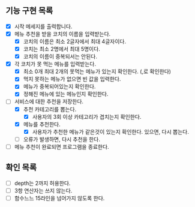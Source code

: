 ## 기능 구현 목록
- [X] 시작 메세지를 출력합니다.
- [X] 메뉴 추천을 받을 코치의 이름을 입력받는다. 
  - [X] 코치의 이름은 최소 2글자에서 최대 4글자이다.
  - [X] 코치는 최소 2명에서 최대 5명이다. 
  - [X] 코치의 이름이 중복되서는 안된다.
- [X] 각 코치가 못 먹는 메뉴를 입력받는다. 
  - [X] 최소 0개 최대 2개의 못먹는 메뉴가 있는지 확인한다. (,로 확인한다)
  - [X] 먹지 못하는 메뉴가 없으면 빈 값을 입력한다. 
  - [X] 메뉴가 중복되어있는지 확인한다.
  - [X] 정해진 메뉴에 있는 메뉴인지 확인한다.
- [ ] 서비스에 대한 추천을 저장한다.
  - [X] 추천 카테고리를 뽑는다. 
    - [X] 사용자의 3회 이상 카테고리가 겹치는지 확인한다.
  - [X] 메뉴를 추천한다. 
    - [X] 사용자가 추천한 메뉴가 같은것이 있는지 확인한다. 있으면, 다시 뽑는다. 
  - [ ] 오류가 발생하면, 다시 추천을 한다.
- [ ] 메뉴 추천이 완료되면 프로그램을 종료한다. 

## 확인 목록
- [ ] depth는 2까지 허용한다. 
- [ ] 3항 연산자는 쓰지 않는다. 
- [ ] 함수느느 15라인을 넘어가지 않도록 한다. 
